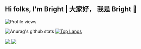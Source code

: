 ## Hi folks, I'm Bright | 大家好， 我是 Bright 👋
![Profile views](https://gpvc.arturio.dev/underdogdude) 

![Anurag's github stats](https://github-readme-stats.vercel.app/api?username=underdogdude&show_icons=true&theme=synthwave)
[![Top Langs](https://github-readme-stats.vercel.app/api/top-langs/?username=underdogdude&theme=synthwave&layout=compact)](https://github.com/anuraghazra/github-readme-stats)

<a href="https://github.com/anuraghazra/github-readme-stats">
  <img align="center" src="https://github-readme-stats.vercel.app/api?username=underdogdude&show_icons=true&theme=highcontrast" />
</a>
<a href="https://github.com/anuraghazra/convoychat">
  <img align="center" src="https://github-readme-stats.vercel.app/api/top-langs/?username=underdogdude&theme=dracula&layout=compact" />
</a>
<!--
**underdogdude/underdogdude** is a ✨ _special_ ✨ repository because its `README.md` (this file) appears on your GitHub profile.

Here are some ideas to get you started:

- 🔭 I’m currently working on ...
- 🌱 I’m currently learning ...
- 👯 I’m looking to collaborate on ...
- 🤔 I’m looking for help with ...
- 💬 Ask me about ...
- 📫 How to reach me: ...
- 😄 Pronouns: ...
- ⚡ Fun fact: ...
-->
